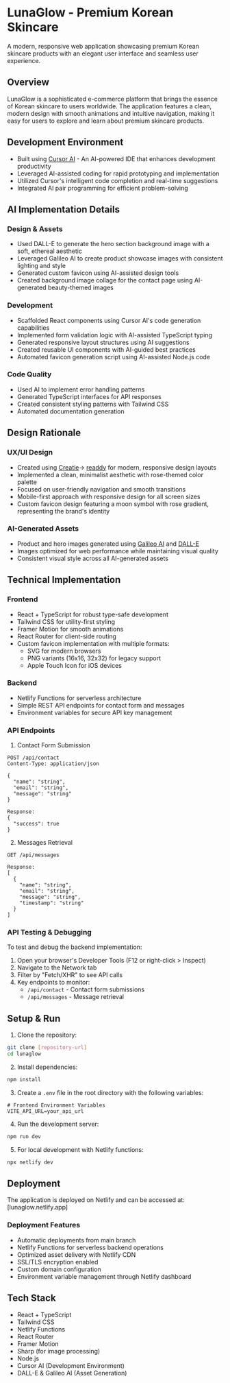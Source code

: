 # LunaGlow - Premium Korean Skincare

A modern, responsive web application showcasing premium Korean skincare products with an elegant user interface and seamless user experience.

## Overview

LunaGlow is a sophisticated e-commerce platform that brings the essence of Korean skincare to users worldwide. The application features a clean, modern design with smooth animations and intuitive navigation, making it easy for users to explore and learn about premium skincare products.

## Development Environment

- Built using [Cursor AI](https://cursor.sh) - An AI-powered IDE that enhances development productivity
- Leveraged AI-assisted coding for rapid prototyping and implementation
- Utilized Cursor's intelligent code completion and real-time suggestions
- Integrated AI pair programming for efficient problem-solving

## AI Implementation Details

### Design & Assets
- Used DALL-E to generate the hero section background image with a soft, ethereal aesthetic
- Leveraged Galileo AI to create product showcase images with consistent lighting and style
- Generated custom favicon using AI-assisted design tools
- Created background image collage for the contact page using AI-generated beauty-themed images

### Development
- Scaffolded React components using Cursor AI's code generation capabilities
- Implemented form validation logic with AI-assisted TypeScript typing
- Generated responsive layout structures using AI suggestions
- Created reusable UI components with AI-guided best practices
- Automated favicon generation script using AI-assisted Node.js code

### Code Quality
- Used AI to implement error handling patterns
- Generated TypeScript interfaces for API responses
- Created consistent styling patterns with Tailwind CSS
- Automated documentation generation

## Design Rationale

### UX/UI Design
- Created using [Creatie](https://creatie.com)-> [readdy](https://readdy.ai/) for modern, responsive design layouts
- Implemented a clean, minimalist aesthetic with rose-themed color palette
- Focused on user-friendly navigation and smooth transitions
- Mobile-first approach with responsive design for all screen sizes
- Custom favicon design featuring a moon symbol with rose gradient, representing the brand's identity

### AI-Generated Assets
- Product and hero images generated using [Galileo AI](https://galileo.ai) and [DALL-E](https://openai.com/dall-e-2)
- Images optimized for web performance while maintaining visual quality
- Consistent visual style across all AI-generated assets

## Technical Implementation

### Frontend
- React + TypeScript for robust type-safe development
- Tailwind CSS for utility-first styling
- Framer Motion for smooth animations
- React Router for client-side routing
- Custom favicon implementation with multiple formats:
  - SVG for modern browsers
  - PNG variants (16x16, 32x32) for legacy support
  - Apple Touch Icon for iOS devices

### Backend
- Netlify Functions for serverless architecture
- Simple REST API endpoints for contact form and messages
- Environment variables for secure API key management

### API Endpoints

1. Contact Form Submission
```http
POST /api/contact
Content-Type: application/json

{
  "name": "string",
  "email": "string",
  "message": "string"
}

Response:
{
  "success": true
}
```

2. Messages Retrieval
```http
GET /api/messages

Response:
[
  {
    "name": "string",
    "email": "string",
    "message": "string",
    "timestamp": "string"
  }
]
```

### API Testing & Debugging
To test and debug the backend implementation:

1. Open your browser's Developer Tools (F12 or right-click > Inspect)
2. Navigate to the Network tab
3. Filter by "Fetch/XHR" to see API calls
4. Key endpoints to monitor:
   - `/api/contact` - Contact form submissions
   - `/api/messages` - Message retrieval

## Setup & Run

1. Clone the repository:
```bash
git clone [repository-url]
cd lunaglow
```

2. Install dependencies:
```bash
npm install
```

3. Create a `.env` file in the root directory with the following variables:
```env
# Frontend Environment Variables
VITE_API_URL=your_api_url
```

4. Run the development server:
```bash
npm run dev
```

5. For local development with Netlify functions:
```bash
npx netlify dev
```

## Deployment

The application is deployed on Netlify and can be accessed at:
[lunaglow.netlify.app]

### Deployment Features
- Automatic deployments from main branch
- Netlify Functions for serverless backend operations
- Optimized asset delivery with Netlify CDN
- SSL/TLS encryption enabled
- Custom domain configuration
- Environment variable management through Netlify dashboard

## Tech Stack

- React + TypeScript
- Tailwind CSS
- Netlify Functions
- React Router
- Framer Motion
- Sharp (for image processing)
- Node.js
- Cursor AI (Development Environment)
- DALL-E & Galileo AI (Asset Generation)

